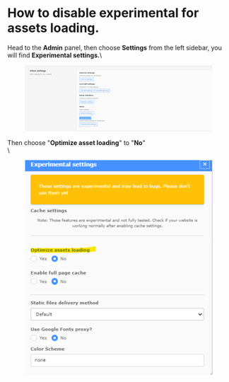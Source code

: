 # How to disable experimental for assets loading.

Head to the **Admin** panel, then choose **Settings** from the left sidebar, you will find **Experimental settings.**\


<figure><img src=".gitbook/assets/image (12).png" alt=""><figcaption></figcaption></figure>

Then choose "**Optimize asset loading**" to "**No**"\
\


<figure><img src=".gitbook/assets/image (16).png" alt=""><figcaption></figcaption></figure>
